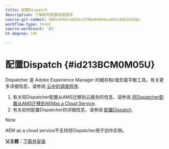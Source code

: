 ```yaml
---
title: 配置Dispatch
description: 了解如何配置调度程序
source-git-commit: 880cd344ceb65ea339be699ebcad41c0d62e168a
workflow-type: tm+mt
source-wordcount: '81'
ht-degree: 14%

---
```


# 配置Dispatch {#id213BCM0M05U}

Dispatcher 是 Adobe Experience Manager 的缓存和/或负载平衡工具。有关更多详细信息，请参阅 [云中的调度程序](https://experienceleague.adobe.com/docs/experience-manager-cloud-service/implementing/content-delivery/disp-overview.html?lang=en).

1. 有关将Dispatcher配置从AMS迁移到云服务的信息，请参阅 [将Dispatcher配置从AMS迁移到AEMas a Cloud Service](https://experienceleague.adobe.com/docs/experience-manager-cloud-service/implementing/content-delivery/ams-aem.html?lang=en).
1. 有关如何配置Dispatcher的详细信息，请参阅 [配置Dispatch](https://experienceleague.adobe.com/docs/experience-manager-dispatcher/using/configuring/dispatcher-configuration.html?lang=zh-Hans).

>[!NOTE]
>
> AEM as a cloud service不支持将Dispatcher用于创作实例。

**父主题：**[&#x200B;下载并安装](download-install.md)
